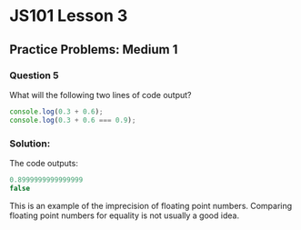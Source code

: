 # JS101 Lesson 3
## Practice Problems: Medium 1
### Question 5

What will the following two lines of code output?

```js
console.log(0.3 + 0.6);
console.log(0.3 + 0.6 === 0.9);
```

### Solution:
The code outputs:
```js
0.8999999999999999
false
```
This is an example of the imprecision of floating point numbers. Comparing
floating point numbers for equality is not usually a good idea.